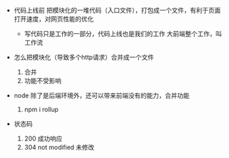 - 代码上线前
    把模块化的一堆代码（入口文件），打包成一个文件，有利于页面打开速度，对网页性能的优化

    - 写代码只是工作的一部分，代码上线也是我们的工作
        大前端整个工作，叫工作流

- 怎么把模块化（导致多个http请求）合并成一个文件
    1. 合并
    2. 功能不受影响

- node 除了是后端环境外，还可以带来前端没有的能力，合并功能
    1. npm i rollup

- 状态码
    1. 200
        成功响应
    2. 304
        not modified 未修改
